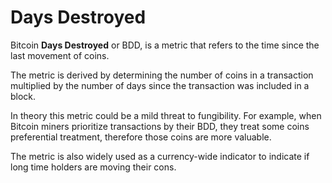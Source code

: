# Days Destroyed

Bitcoin **Days Destroyed** or BDD, is a metric that refers to the time since the last movement of coins.

The metric is derived by determining the number of coins in a transaction multiplied by the number of days since the transaction was included in a block.

In theory this metric could be a mild threat to fungibility. For example, when Bitcoin miners prioritize transactions by their BDD, they treat some coins preferential treatment, therefore those coins are more valuable.

The metric is also widely used as a currency-wide indicator to indicate if long time holders are moving their cons.

